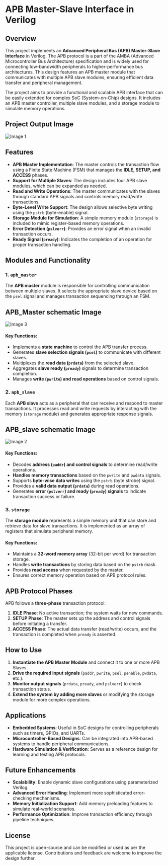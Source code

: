 # APB Master-Slave Interface in Verilog

## Overview
This project implements an **Advanced Peripheral Bus (APB) Master-Slave Interface** in Verilog. The APB protocol is a part of the AMBA (Advanced Microcontroller Bus Architecture) specification and is widely used for connecting low-bandwidth peripherals to higher-performance bus architectures. This design features an APB master module that communicates with multiple APB slave modules, ensuring efficient data transfer and peripheral management.

The project aims to provide a functional and scalable APB interface that can be easily extended for complex SoC (System-on-Chip) designs. It includes an APB master controller, multiple slave modules, and a storage module to simulate memory operations.

## Project Output Image

![Image 1](https://github.com/user-attachments/assets/2d21cd13-978d-4814-990a-6d5d701311e4)

## Features
- **APB Master Implementation**: The master controls the transaction flow using a Finite State Machine (FSM) that manages the **IDLE, SETUP, and ACCESS** phases.
- **Support for Multiple Slaves**: The design includes four APB slave modules, which can be expanded as needed.
- **Read and Write Operations**: The master communicates with the slaves through standard APB signals and controls memory read/write transactions.
- **Byte-Level Write Support**: The design allows selective byte writing using the `pstrb` (byte-enable) signal.
- **Storage Module for Simulation**: A simple memory module (`storage`) is included to mimic register-based memory operations.
- **Error Detection (`pslverr`)**: Provides an error signal when an invalid transaction occurs.
- **Ready Signal (`pready`)**: Indicates the completion of an operation for proper transaction handling.

## Modules and Functionality
### 1. `apb_master`
The **APB master** module is responsible for controlling communication between multiple slaves. It selects the appropriate slave device based on the `psel` signal and manages transaction sequencing through an FSM.

## APB_Master schematic Image
![Image 3](https://github.com/user-attachments/assets/36f47279-0551-42e4-9a04-a8848679e5f3)

#### Key Functions:
- Implements a **state machine** to control the APB transfer process.
- Generates **slave selection signals (`psel`)** to communicate with different slaves.
- Multiplexes the **read data (`prdata`)** from the selected slave.
- Aggregates **slave ready (`pready`)** signals to determine transaction completion.
- Manages **write (`pwrite`) and read operations** based on control signals.

### 2. `apb_slave`
Each **APB slave** acts as a peripheral that can receive and respond to master transactions. It processes read and write requests by interacting with the memory (`storage` module) and generates appropriate response signals.

## APB_slave schematic Image
![Image 2](https://github.com/user-attachments/assets/118b817a-ffb6-4672-9c44-34f78c0d45a8)

#### Key Functions:
- Decodes **address (`paddr`) and control signals** to determine read/write operations.
- **Handles memory transactions** based on the `pwrite` and `pwdata` signals.
- Supports **byte-wise data writes** using the `pstrb` (byte strobe) signal.
- Provides a **valid data output (`prdata`)** during read operations.
- Generates **error (`pslverr`) and ready (`pready`) signals** to indicate transaction success or failure.

### 3. `storage`
The **storage module** represents a simple memory unit that can store and retrieve data for slave transactions. It is implemented as an array of registers that simulate peripheral memory.

#### Key Functions:
- Maintains a **32-word memory array** (32-bit per word) for transaction storage.
- Handles **write transactions** by storing data based on the `pstrb` mask.
- Provides **read access** when requested by the master.
- Ensures correct memory operation based on APB protocol rules.

## APB Protocol Phases
APB follows a **three-phase** transaction protocol:
1. **IDLE Phase**: No active transaction; the system waits for new commands.
2. **SETUP Phase**: The master sets up the address and control signals before initiating a transfer.
3. **ACCESS Phase**: The actual data transfer (read/write) occurs, and the transaction is completed when `pready` is asserted.

## How to Use
1. **Instantiate the APB Master Module** and connect it to one or more APB Slaves.
2. **Drive the required input signals** (`paddr`, `pwrite`, `psel`, `penable`, `pwdata`, etc.).
3. **Monitor output signals** (`prdata`, `pready`, and `pslverr`) to check transaction status.
4. **Extend the system by adding more slaves** or modifying the storage module for more complex operations.

## Applications
- **Embedded Systems**: Useful in SoC designs for controlling peripherals such as timers, GPIOs, and UARTs.
- **Microcontroller-Based Designs**: Can be integrated into APB-based systems to handle peripheral communications.
- **Hardware Simulation & Verification**: Serves as a reference design for learning and testing APB protocols.

## Future Enhancements
- **Scalability**: Enable dynamic slave configurations using parameterized Verilog.
- **Advanced Error Handling**: Implement more sophisticated error-checking mechanisms.
- **Memory Initialization Support**: Add memory preloading features to simulate real-world scenarios.
- **Performance Optimization**: Improve transaction efficiency through pipeline techniques.

## License
This project is open-source and can be modified or used as per the applicable license. Contributions and feedback are welcome to improve the design further.

